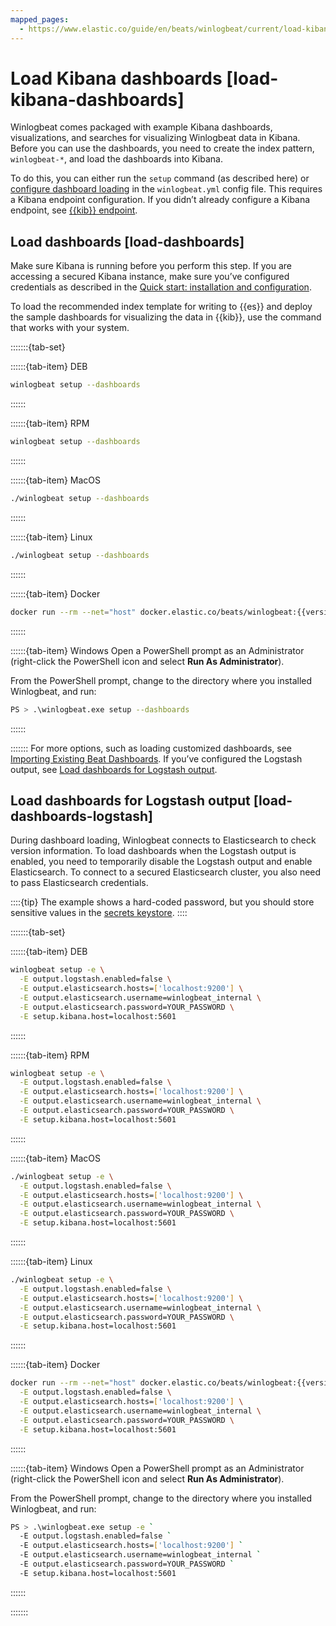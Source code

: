 ```yaml
---
mapped_pages:
  - https://www.elastic.co/guide/en/beats/winlogbeat/current/load-kibana-dashboards.html
---
```


# Load Kibana dashboards [load-kibana-dashboards]

Winlogbeat comes packaged with example Kibana dashboards, visualizations, and searches for visualizing Winlogbeat data in Kibana. Before you can use the dashboards, you need to create the index pattern, `winlogbeat-*`, and load the dashboards into Kibana.

To do this, you can either run the `setup` command (as described here) or [configure dashboard loading](/reference/winlogbeat/configuration-dashboards.md) in the `winlogbeat.yml` config file. This requires a Kibana endpoint configuration. If you didn’t already configure a Kibana endpoint, see [{{kib}} endpoint](/reference/winlogbeat/setup-kibana-endpoint.md).


## Load dashboards [load-dashboards]

Make sure Kibana is running before you perform this step. If you are accessing a secured Kibana instance, make sure you’ve configured credentials as described in the [Quick start: installation and configuration](/reference/winlogbeat/winlogbeat-installation-configuration.md).

To load the recommended index template for writing to {{es}} and deploy the sample dashboards for visualizing the data in {{kib}}, use the command that works with your system.

:::::::{tab-set}

::::::{tab-item} DEB
```sh
winlogbeat setup --dashboards
```
::::::

::::::{tab-item} RPM
```sh
winlogbeat setup --dashboards
```
::::::

::::::{tab-item} MacOS
```sh
./winlogbeat setup --dashboards
```
::::::

::::::{tab-item} Linux
```sh
./winlogbeat setup --dashboards
```
::::::

::::::{tab-item} Docker
```sh subs=true
docker run --rm --net="host" docker.elastic.co/beats/winlogbeat:{{version.stack}} setup --dashboards
```
::::::

::::::{tab-item} Windows
Open a PowerShell prompt as an Administrator (right-click the PowerShell icon and select **Run As Administrator**).

From the PowerShell prompt, change to the directory where you installed Winlogbeat, and run:

```sh
PS > .\winlogbeat.exe setup --dashboards
```
::::::

:::::::
For more options, such as loading customized dashboards, see [Importing Existing Beat Dashboards](../../extend/import-dashboards.md).
If you’ve configured the Logstash output, see [Load dashboards for Logstash output](#load-dashboards-logstash).


## Load dashboards for Logstash output [load-dashboards-logstash]

During dashboard loading, Winlogbeat connects to Elasticsearch to check version information. To load dashboards when the Logstash output is enabled, you need to temporarily disable the Logstash output and enable Elasticsearch. To connect to a secured Elasticsearch cluster, you also need to pass Elasticsearch credentials.

::::{tip}
The example shows a hard-coded password, but you should store sensitive values in the [secrets keystore](/reference/winlogbeat/keystore.md).
::::


:::::::{tab-set}

::::::{tab-item} DEB
```sh
winlogbeat setup -e \
  -E output.logstash.enabled=false \
  -E output.elasticsearch.hosts=['localhost:9200'] \
  -E output.elasticsearch.username=winlogbeat_internal \
  -E output.elasticsearch.password=YOUR_PASSWORD \
  -E setup.kibana.host=localhost:5601
```
::::::

::::::{tab-item} RPM
```sh
winlogbeat setup -e \
  -E output.logstash.enabled=false \
  -E output.elasticsearch.hosts=['localhost:9200'] \
  -E output.elasticsearch.username=winlogbeat_internal \
  -E output.elasticsearch.password=YOUR_PASSWORD \
  -E setup.kibana.host=localhost:5601
```
::::::

::::::{tab-item} MacOS
```sh
./winlogbeat setup -e \
  -E output.logstash.enabled=false \
  -E output.elasticsearch.hosts=['localhost:9200'] \
  -E output.elasticsearch.username=winlogbeat_internal \
  -E output.elasticsearch.password=YOUR_PASSWORD \
  -E setup.kibana.host=localhost:5601
```
::::::

::::::{tab-item} Linux
```sh
./winlogbeat setup -e \
  -E output.logstash.enabled=false \
  -E output.elasticsearch.hosts=['localhost:9200'] \
  -E output.elasticsearch.username=winlogbeat_internal \
  -E output.elasticsearch.password=YOUR_PASSWORD \
  -E setup.kibana.host=localhost:5601
```
::::::

::::::{tab-item} Docker
```sh subs=true
docker run --rm --net="host" docker.elastic.co/beats/winlogbeat:{{version.stack}} setup -e \
  -E output.logstash.enabled=false \
  -E output.elasticsearch.hosts=['localhost:9200'] \
  -E output.elasticsearch.username=winlogbeat_internal \
  -E output.elasticsearch.password=YOUR_PASSWORD \
  -E setup.kibana.host=localhost:5601
```
::::::

::::::{tab-item} Windows
Open a PowerShell prompt as an Administrator (right-click the PowerShell icon and select **Run As Administrator**).

From the PowerShell prompt, change to the directory where you installed Winlogbeat, and run:

```sh
PS > .\winlogbeat.exe setup -e `
  -E output.logstash.enabled=false `
  -E output.elasticsearch.hosts=['localhost:9200'] `
  -E output.elasticsearch.username=winlogbeat_internal `
  -E output.elasticsearch.password=YOUR_PASSWORD `
  -E setup.kibana.host=localhost:5601
```
::::::

:::::::
